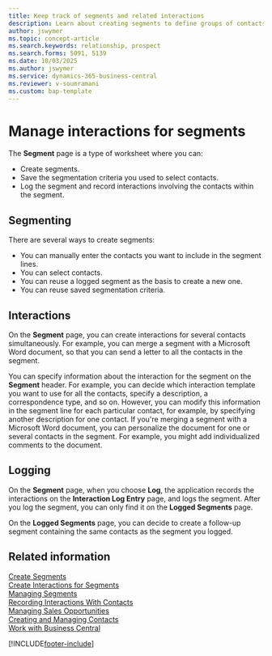 ```yaml
---
title: Keep track of segments and related interactions
description: Learn about creating segments to define groups of contacts and specifying interactions for segments.
author: jswymer
ms.topic: concept-article
ms.search.keywords: relationship, prospect
ms.search.forms: 5091, 5139
ms.date: 10/03/2025
ms.author: jswymer
ms.service: dynamics-365-business-central
ms.reviewer: v-soumramani
ms.custom: bap-template
---
```


# Manage interactions for segments

The **Segment** page is a type of worksheet where you can:

* Create segments.
* Save the segmentation criteria you used to select contacts.
* Log the segment and record interactions involving the contacts within the segment.

## Segmenting

There are several ways to create segments:

* You can manually enter the contacts you want to include in the segment lines.
* You can select contacts.
* You can reuse a logged segment as the basis to create a new one.
* You can reuse saved segmentation criteria.

## Interactions

On the **Segment** page, you can create interactions for several contacts simultaneously. For example, you can merge a segment with a Microsoft Word document, so that you can send a letter to all the contacts in the segment.

You can specify information about the interaction for the segment on the **Segment** header. For example, you can decide which interaction template you want to use for all the contacts, specify a description, a correspondence type, and so on. However, you can modify this information in the segment line for each particular contact, for example, by specifying another description for one contact. If you're merging a segment with a Microsoft Word document, you can personalize the document for one or several contacts in the segment. For example, you might add individualized comments to the document.

## Logging

On the **Segment** page, when you choose **Log**, the application records the interactions on the **Interaction Log Entry** page, and logs the segment. After you log the segment, you can only find it on the **Logged Segments** page.

On the **Logged Segments** page, you can decide to create a follow-up segment containing the same contacts as the segment you logged.

## Related information

[Create Segments](marketing-how-create-segment.md)  
[Create Interactions for Segments](marketing-how-create-interactions.md)  
[Managing Segments](marketing-segments.md)  
[Recording Interactions With Contacts](marketing-interactions.md)  
[Managing Sales Opportunities](marketing-manage-sales-opportunities.md)  
[Creating and Managing Contacts](marketing-contacts.md)  
[Work with Business Central](ui-work-product.md)  

[!INCLUDE[footer-include](includes/footer-banner.md)]
